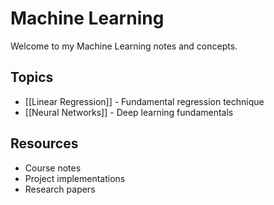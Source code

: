 # Machine Learning

Welcome to my Machine Learning notes and concepts.

## Topics

- [[Linear Regression]] - Fundamental regression technique
- [[Neural Networks]] - Deep learning fundamentals

## Resources

- Course notes
- Project implementations
- Research papers
